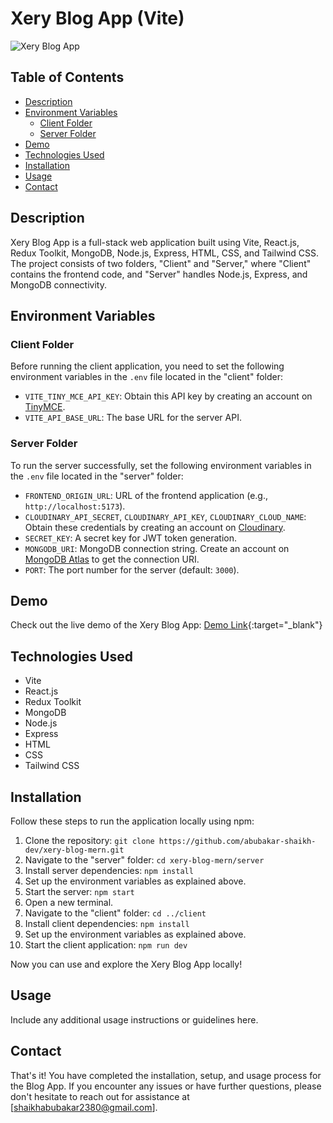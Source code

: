 # Xery Blog App (Vite)

![Xery Blog App](https://your-image-url.com)

## Table of Contents

- [Description](#description)
- [Environment Variables](#environment-variables)
  - [Client Folder](#client-folder)
  - [Server Folder](#server-folder)
- [Demo](#demo)
- [Technologies Used](#technologies-used)
- [Installation](#installation)
- [Usage](#usage)
- [Contact](#contact)

## Description

Xery Blog App is a full-stack web application built using Vite, React.js, Redux Toolkit, MongoDB, Node.js, Express, HTML, CSS, and Tailwind CSS. The project consists of two folders, "Client" and "Server," where "Client" contains the frontend code, and "Server" handles Node.js, Express, and MongoDB connectivity.

## Environment Variables

### Client Folder

Before running the client application, you need to set the following environment variables in the `.env` file located in the "client" folder:

- `VITE_TINY_MCE_API_KEY`: Obtain this API key by creating an account on [TinyMCE](https://www.tiny.cloud/).
- `VITE_API_BASE_URL`: The base URL for the server API.

### Server Folder

To run the server successfully, set the following environment variables in the `.env` file located in the "server" folder:

- `FRONTEND_ORIGIN_URL`: URL of the frontend application (e.g., `http://localhost:5173`).
- `CLOUDINARY_API_SECRET`, `CLOUDINARY_API_KEY`, `CLOUDINARY_CLOUD_NAME`: Obtain these credentials by creating an account on [Cloudinary](https://cloudinary.com/).
- `SECRET_KEY`: A secret key for JWT token generation.
- `MONGODB_URI`: MongoDB connection string. Create an account on [MongoDB Atlas](https://www.mongodb.com/cloud/atlas) to get the connection URI.
- `PORT`: The port number for the server (default: `3000`).

## Demo

Check out the live demo of the Xery Blog App: [Demo Link](https://xery-blog-mern.vercel.app/){:target="_blank"}

## Technologies Used

- Vite
- React.js
- Redux Toolkit
- MongoDB
- Node.js
- Express
- HTML
- CSS
- Tailwind CSS

## Installation

Follow these steps to run the application locally using npm:

1. Clone the repository: `git clone https://github.com/abubakar-shaikh-dev/xery-blog-mern.git`
2. Navigate to the "server" folder: `cd xery-blog-mern/server`
3. Install server dependencies: `npm install`
4. Set up the environment variables as explained above.
5. Start the server: `npm start`
6. Open a new terminal.
7. Navigate to the "client" folder: `cd ../client`
8. Install client dependencies: `npm install`
9. Set up the environment variables as explained above.
10. Start the client application: `npm run dev`

Now you can use and explore the Xery Blog App locally!

## Usage

Include any additional usage instructions or guidelines here.

## Contact

That's it! You have completed the installation, setup, and usage process for the Blog App. If you encounter any issues or have further questions, please don't hesitate to reach out for assistance at [shaikhabubakar2380@gmail.com].

